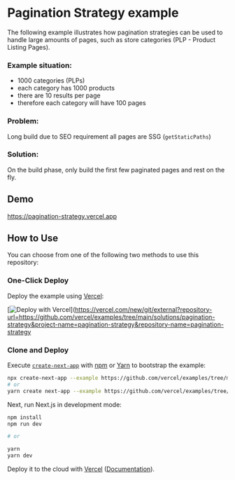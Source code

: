 # Pagination Strategy example

The following example illustrates how pagination strategies can be used to handle large amounts of pages, such as store categories (PLP - Product Listing Pages).

### Example situation:

- 1000 categories (PLPs)
- each category has 1000 products
- there are 10 results per page
- therefore each category will have 100 pages

### Problem:

Long build due to SEO requirement all pages are SSG (`getStaticPaths`)

### Solution:

On the build phase, only build the first few paginated pages and rest on the fly.

## Demo

https://pagination-strategy.vercel.app

## How to Use

You can choose from one of the following two methods to use this repository:

### One-Click Deploy

Deploy the example using [Vercel](https://vercel.com?utm_source=github&utm_medium=readme&utm_campaign=next-example):

[![Deploy with Vercel](https://vercel.com/button)](https://vercel.com/new/git/external?repository-url=https://github.com/vercel/examples/tree/main/solutions/pagination-strategy&project-name=pagination-strategy&repository-name=pagination-strategy

### Clone and Deploy

Execute [`create-next-app`](https://github.com/vercel/next.js/tree/canary/packages/create-next-app) with [npm](https://docs.npmjs.com/cli/init) or [Yarn](https://yarnpkg.com/lang/en/docs/cli/create/) to bootstrap the example:

```bash
npx create-next-app --example https://github.com/vercel/examples/tree/main/solutions/pagination-strategy
# or
yarn create next-app --example https://github.com/vercel/examples/tree/main/solutions/pagination-strategy
```

Next, run Next.js in development mode:

```bash
npm install
npm run dev

# or

yarn
yarn dev
```

Deploy it to the cloud with [Vercel](https://vercel.com/new?utm_source=github&utm_medium=readme&utm_campaign=edge-middleware-eap) ([Documentation](https://nextjs.org/docs/deployment)).
